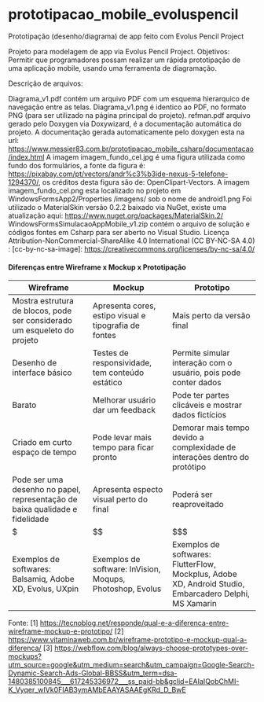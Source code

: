 # prototipacao_mobile_evoluspencil
Prototipação (desenho/diagrama) de app feito com Evolus Pencil Project

Projeto para modelagem de app via Evolus Pencil Project.
Objetivos: Permitir que programadores possam realizar um rápida prototipação de uma aplicação mobile, usando uma ferramenta de diagramação.

Descrição de arquivos:

Diagrama_v1.pdf contém um arquivo PDF com um esquema hierarquico de navegação entre as telas.
Diagrama_v1.png é identico ao PDF, no formato PNG (para ser utilizado na página principal do projeto).
refman.pdf arquivo gerado pelo Doxygen via Doxywizard, é a documentação automática do projeto. A documentação gerada automaticamente pelo doxygen esta na url: https://www.messier83.com.br/prototipacao_mobile_csharp/documentacao/index.html
A imagem imagem_fundo_cel.jpg é uma figura utilizada como fundo dos formulários, a fonte da figura é: https://pixabay.com/pt/vectors/andr%c3%b3ide-nexus-5-telefone-1294370/, os créditos desta figura são de: OpenClipart-Vectors. A imagem imagem_fundo_cel.png esta localizado no projeto em WindowsFormsApp2/Properties /imagens/ sob o nome de android1.png
Foi utilizado o MaterialSkin versão 0.2.2 baixado via NuGet, existe uma atualização aqui: https://www.nuget.org/packages/MaterialSkin.2/
WindowsFormsSimulacaoAppMobile_v1.zip contém o arquivo de solução e códigos fontes em Csharp para ser aberto no Visual Studio.
Licença Attribution-NonCommercial-ShareAlike 4.0 International (CC BY-NC-SA 4.0) : [cc-by-nc-sa-image]: https://creativecommons.org/licenses/by-nc-sa/4.0/


#### Diferenças entre Wireframe x Mockup x Prototipação

| Wireframe  | Mockup | Prototipo |
| ------------- | ------------- | ------- |
| Mostra estrutura de blocos, pode ser considerado um esqueleto do projeto | Apresenta cores, estipo visual e tipografia de fontes | Mais perto da versão final |
| Desenho de interface básico  | Testes de responsividade, tem conteúdo estático | Permite simular interação com o usuário, pois pode conter dados |
| Barato  | Melhorar usuário dar um feedback | Pode ter partes clicáveis e mostrar dados fictícios |
| Criado em curto espaço de tempo | Pode levar mais tempo para ficar pronto | Demorar mais tempo devido a complexidade de interações dentro do protótipo |
| Pode ser uma desenho no papel, representação de baixa qualidade e fidelidade  | Apresenta especto visual perto do final | Poderá ser reaproveitado |
| $  | $$ | $$$ |
| Exemplos de softwares: Balsamiq, Adobe XD, Evolus, UXpin  | Exemplos de software: InVision, Moqups, Photoshop, Evolus | Exemplos de softwares: FlutterFlow, Mockplus, Adobe XD, Android Studio, Embarcadero Delphi, MS Xamarin |

Fonte:
[1] https://tecnoblog.net/responde/qual-e-a-diferenca-entre-wireframe-mockup-e-prototipo/
[2] https://www.vitaminaweb.com.br/wireframe-prototipo-e-mockup-qual-a-diferenca/
[3] https://webflow.com/blog/always-choose-prototypes-over-mockups?utm_source=google&utm_medium=search&utm_campaign=Google-Search-Dynamic-Search-Ads-Global-BBSS&utm_term=dsa-1480385100845___617245336972___ss_paid-bb&gclid=EAIaIQobChMI-K_Vyqer_wIVk0FIAB3ymAMbEAAYASAAEgKRd_D_BwE